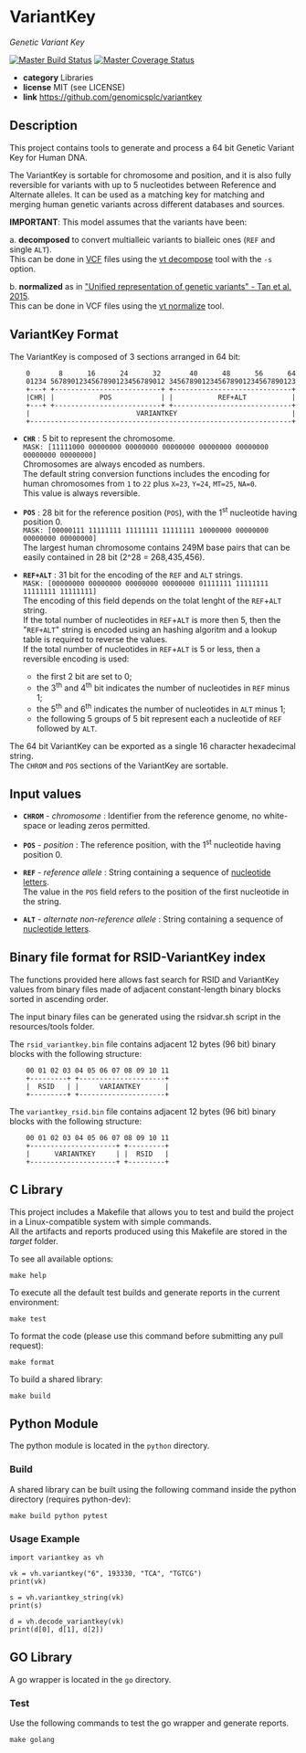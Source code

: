 # VariantKey

*Genetic Variant Key*

[![Master Build Status](https://secure.travis-ci.org/genomicsplc/variantkey.png?branch=master)](https://travis-ci.org/genomicsplc/variantkey?branch=master)
[![Master Coverage Status](https://coveralls.io/repos/genomicsplc/variantkey/badge.svg?branch=master&service=github)](https://coveralls.io/github/genomicsplc/variantkey?branch=master)

* **category**    Libraries
* **license**     MIT (see LICENSE)
* **link**        https://github.com/genomicsplc/variantkey


## Description

This project contains tools to generate and process a 64 bit Genetic Variant Key for Human DNA.  

The VariantKey is sortable for chromosome and position, and it is also fully reversible for variants with up to 5 nucleotides between Reference and Alternate alleles. It can be used as a matching key for matching and merging human genetic variants across different databases and sources.

**IMPORTANT**: This model assumes that the variants have been:

a. **decomposed** to convert multialleic variants to bialleic ones (`REF` and single `ALT`).  
This can be done in [VCF]() files using the [vt decompose](https://genome.sph.umich.edu/wiki/Vt#Decompose) tool with the `-s` option.

b. **normalized** as in ["Unified representation of genetic variants" - Tan et al. 2015](https://academic.oup.com/bioinformatics/article/31/13/2202/196142).  
This can be done in VCF files using the [vt normalize](https://genome.sph.umich.edu/wiki/Vt#Decompose) tool.

## VariantKey Format

The VariantKey is composed of 3 sections arranged in 64 bit:

```
    0       8      16      24      32       40      48      56      64
    01234 5678901234567890123456789012 3456789012345678901234567890123
    +---+ +--------------------------+ +-----------------------------+
    |CHR| |           POS            | |           REF+ALT           |
    +---+ +--------------------------+ +-----------------------------+
    |                          VARIANTKEY                            |
    +----------------------------------------------------------------+
```

* **`CHR`**   : 5 bit to represent the chromosome.  
    `MASK: [11111000 00000000 00000000 00000000 00000000 00000000 00000000 00000000]`  
    Chromosomes are always encoded as numbers.  
    The default string conversion functions includes the encoding for human chromosomes from `1` to `22` plus `X=23`, `Y=24`, `MT=25`, `NA=0`.  
    This value is always reversible.
                
* **`POS`**     : 28 bit for the reference position (`POS`), with the 1<sup>st</sup> nucleotide having position 0.  
    `MASK: [00000111 11111111 11111111 11111111 10000000 00000000 00000000 00000000]`  
    The largest human chromosome contains 249M base pairs that can be easily contained in 28 bit (2^28 = 268,435,456).
                  

* **`REF+ALT`** : 31 bit for the encoding of the `REF` and `ALT` strings.  
    `MASK: [00000000 00000000 00000000 00000000 01111111 11111111 11111111 11111111]`  
    The encoding of this field depends on the tolat lenght of the `REF`+`ALT` string.  
    If the total number of nucleotides in `REF`+`ALT` is more then 5, then the "`REF+ALT`" string is encoded using an hashing algoritm and a lookup table is required to reverse the values.  
    If the total number of nucleotides in `REF`+`ALT` is 5 or less, then a reversible encoding is used:
    * the first 2 bit are set to 0;
    * the 3<sup>th</sup> and 4<sup>th</sup> bit indicates the number of nucleotides in `REF` minus 1;
    * the 5<sup>th</sup> and 6<sup>th</sup> indicates the number of nucleotides in `ALT` minus 1;
    * the following 5 groups of 5 bit represent each a nucleotide of `REF` followed by `ALT`.


The 64 bit VariantKey can be exported as a single 16 character hexadecimal string.  
The `CHROM` and `POS` sections of the VariantKey are sortable.


## Input values

* **`CHROM`** - *chromosome*     : Identifier from the reference genome, no white-space or leading zeros permitted.

* **`POS`**   - *position*       : The reference position, with the 1<sup>st</sup> nucleotide having position 0.

* **`REF`**   - *reference allele* :
    String containing a sequence of [nucleotide letters](https://en.wikipedia.org/wiki/Nucleic_acid_notation).   
    The value in the `POS` field refers to the position of the first nucleotide in the string.

* **`ALT`**   - *alternate non-reference allele* : 
    String containing a sequence of [nucleotide letters](https://en.wikipedia.org/wiki/Nucleic_acid_notation).


## Binary file format for RSID-VariantKey index

The functions provided here allows fast search for RSID and VariantKey values from binary files
made of adjacent constant-length binary blocks sorted in ascending order.

The input binary files can be generated using the rsidvar.sh script in the resources/tools folder.

The `rsid_variantkey.bin` file contains adjacent 12 bytes (96 bit) binary blocks with the following structure:

```
    00 01 02 03 04 05 06 07 08 09 10 11
    +---------+ +---------------------+
    |  RSID   | |     VARIANTKEY      |
    +---------+ +---------------------+
```


The `variantkey_rsid.bin` file contains adjacent 12 bytes (96 bit) binary blocks with the following structure:

```
    00 01 02 03 04 05 06 07 08 09 10 11
    +---------------------+ +---------+
    |      VARIANTKEY     | |  RSID   |
    +---------------------+ +---------+
```

 
## C Library

This project includes a Makefile that allows you to test and build the project in a Linux-compatible system with simple commands.  
All the artifacts and reports produced using this Makefile are stored in the *target* folder.  

To see all available options:
```
make help
```

To execute all the default test builds and generate reports in the current environment:
```
make test
```

To format the code (please use this command before submitting any pull request):
```
make format
```

To build a shared library:
```
make build
```


## Python Module

The python module is located in the `python` directory.

### Build

A shared library can be built using the following command inside the python directory (requires python-dev):

```
make build python pytest
```

### Usage Example

```
import variantkey as vh

vk = vh.variantkey("6", 193330, "TCA", "TGTCG")
print(vk)

s = vh.variantkey_string(vk)
print(s)

d = vh.decode_variantkey(vk)
print(d[0], d[1], d[2])
```


## GO Library

A go wrapper is located in the ```go``` directory.

### Test

Use the following commands to test the go wrapper and generate reports.

```
make golang
```
